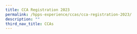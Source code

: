 ```yaml
---
title: CCA Registration 2023
permalink: /hpps-experience/ccas/cca-registration-2023/
description: ""
third_nav_title: CCAs
---
```

